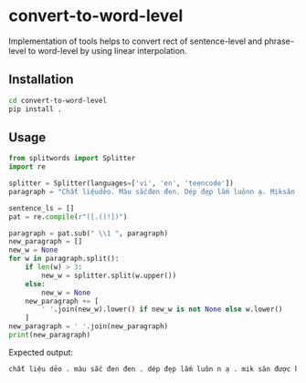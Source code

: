 # convert-to-word-level
Implementation of tools helps to convert rect of sentence-level and phrase-level to word-level by using linear interpolation.


## Installation

```bash 
cd convert-to-word-level
pip install .
```

## Usage

```python
from splitwords import Splitter
import re

splitter = Splitter(languages=['vi', 'en', 'teencode'])
paragraph = "Chất liệudẻo. Màu sắcđen đen. Dép đẹp lắm luônn ạ. Miksăn được k thikquá tr. shipperthân thiện"

sentence_ls = []
pat = re.compile(r"([.()!])")

paragraph = pat.sub(" \\1 ", paragraph)
new_paragraph = []
new_w = None
for w in paragraph.split():
    if len(w) > 3:
        new_w = splitter.split(w.upper())
    else:
        new_w = None
    new_paragraph += [
        ' '.join(new_w).lower() if new_w is not None else w.lower()
    ]
new_paragraph = ' '.join(new_paragraph)
print(new_paragraph)
```
Expected output:
```bash
chất liệu dẻo . màu sắc đen đen . dép đẹp lắm luôn n ạ . mik săn được k thik quá tr . shipper thân thiện
```